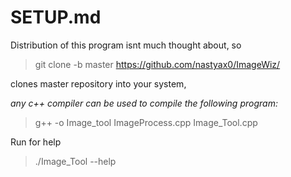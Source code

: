 # SETUP.md 

Distribution of this program isnt much thought about, so

> git clone -b master https://github.com/nastyax0/ImageWiz/

clones master repository into your system,

*any c++ compiler can be used to compile the following program:*

> g++ -o Image_tool ImageProcess.cpp Image_Tool.cpp

Run for help
> ./Image_Tool --help  

 
